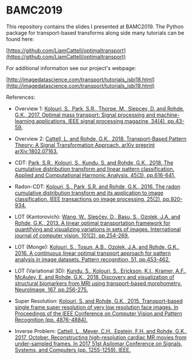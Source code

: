 # BAMC2019

This repository contains the slides I presented at BAMC2019. The Python package for transport-based transforms along side many tutorials can be found here:

[https://github.com/LiamCattell/optimaltransport](https://github.com/LiamCattell/optimaltransport)

For additional information see our project's webpage: 

[http://imagedatascience.com/transport/tutorials_isbi18.html](http://imagedatascience.com/transport/tutorials_isbi18.html)


References:

* Overview 1: [Kolouri, S., Park, S.R., Thorpe, M., Slepcev, D. and Rohde, G.K., 2017. Optimal mass transport: Signal processing and machine-learning applications. IEEE signal processing magazine, 34(4), pp.43-59.](https://ieeexplore.ieee.org/document/7974883)

* Overview 2: [Cattell, L. and Rohde, G.K., 2018. Transport-Based Pattern Theory: A Signal Transformation Approach. arXiv preprint arXiv:1802.07163.](https://arxiv.org/pdf/1802.07163.pdf)

* CDT: [Park, S.R., Kolouri, S., Kundu, S. and Rohde, G.K., 2018. The cumulative distribution transform and linear pattern classification. Applied and Computational Harmonic Analysis, 45(3), pp.616-641.](https://www.sciencedirect.com/science/article/pii/S1063520317300076)

* Radon-CDT: [Kolouri, S., Park, S.R. and Rohde, G.K., 2016. The radon cumulative distribution transform and its application to image classification. IEEE transactions on image processing, 25(2), pp.920-934.](https://ieeexplore.ieee.org/document/7358128)

* LOT (Kantorovich): [Wang, W., Slepčev, D., Basu, S., Ozolek, J.A. and Rohde, G.K., 2013. A linear optimal transportation framework for quantifying and visualizing variations in sets of images. International journal of computer vision, 101(2), pp.254-269.](https://link.springer.com/article/10.1007/s11263-012-0566-z)

* LOT (Monge): [Kolouri, S., Tosun, A.B., Ozolek, J.A. and Rohde, G.K., 2016. A continuous linear optimal transport approach for pattern analysis in image datasets. Pattern recognition, 51, pp.453-462.](https://www.sciencedirect.com/science/article/abs/pii/S0031320315003507)

* LOT (Variational 3D): [Kundu, S., Kolouri, S., Erickson, K.I., Kramer, A.F., McAuley, E. and Rohde, G.K., 2018. Discovery and visualization of structural biomarkers from MRI using transport-based morphometry. NeuroImage, 167, pp.256-275.](https://www.sciencedirect.com/science/article/pii/S1053811917309151)

* Super Resolution: [Kolouri, S. and Rohde, G.K., 2015. Transport-based single frame super resolution of very low resolution face images. In Proceedings of the IEEE Conference on Computer Vision and Pattern Recognition (pp. 4876-4884).](http://openaccess.thecvf.com/content_cvpr_2015/html/Kolouri_Transport-Based_Single_Frame_2015_CVPR_paper.html)

* Inverse Problem: [Cattell, L., Meyer, C.H., Epstein, F.H. and Rohde, G.K., 2017, October. Reconstructing high-resolution cardiac MR movies from under-sampled frames. In 2017 51st Asilomar Conference on Signals, Systems, and Computers (pp. 1255-1259). IEEE.](https://ieeexplore.ieee.org/abstract/document/8335553)
